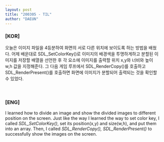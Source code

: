 ```yaml
---
layout: post
title: "200305 - TIL"
author: "DAEUN"
---
```


### [KOR]
오늘은 이미지 파일을 4등분하여 화면의 서로 다른 위치에 보이도록 하는 방법을 배웠다. 어제 배운대로 SDL_SetColorKey()로 이미지의 배경색을 투명하게하고 분할된 이미지를 저장할 배열을 선언한 후 각 요소에 이미지를 출력할 위치 x,y와 너비와 높이 w,h 값을 지정해준다. 그 다음 게임 루프에서 SDL_RenderCopy()를 호출하고 SDL_RenderPresent()를 호출하면 화면에 이미지가 분할되어 출력되는 것을 확인할 수 있었다.
<br><br><br>
### [ENG]
I learned how to divide an image and show the divided images to different position on the screen. Just like the way I learned the way to set color key, I called _SDL\_SetColorKey()_, set its position(x,y) and size(w,h), and put them into an array. Then, I called _SDL\_RenderCopy(), SDL\_RenderPresent()_ to successfully show the images on the screen.